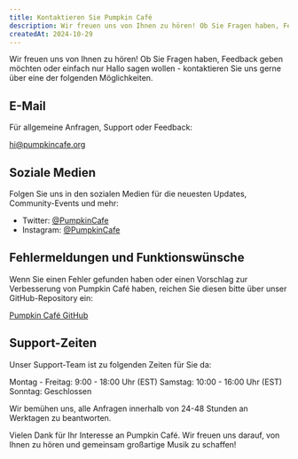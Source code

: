 ```yaml
---
title: Kontaktieren Sie Pumpkin Café
description: Wir freuen uns von Ihnen zu hören! Ob Sie Fragen haben, Feedback geben möchten oder einfach nur Hallo sagen wollen - kontaktieren Sie uns gerne über eine der folgenden Möglichkeiten.
createdAt: 2024-10-29
---
```


Wir freuen uns von Ihnen zu hören! Ob Sie Fragen haben, Feedback geben möchten oder einfach nur Hallo sagen wollen - kontaktieren Sie uns gerne über eine der folgenden Möglichkeiten.

## E-Mail

Für allgemeine Anfragen, Support oder Feedback:

[hi@pumpkincafe.org](mailto:hi@pumpkincafe.org)

## Soziale Medien

Folgen Sie uns in den sozialen Medien für die neuesten Updates, Community-Events und mehr:

- Twitter: [@PumpkinCafe](https://twitter.com/pumpkin-cafe)
- Instagram: [@PumpkinCafe](https://instagram.com/pumpkin-cafe)

## Fehlermeldungen und Funktionswünsche

Wenn Sie einen Fehler gefunden haben oder einen Vorschlag zur Verbesserung von Pumpkin Café haben, reichen Sie diesen bitte über unser GitHub-Repository ein:

[Pumpkin Café GitHub](https://github.com/ZissyW/pumpkin-cafe)

## Support-Zeiten

Unser Support-Team ist zu folgenden Zeiten für Sie da:

Montag - Freitag: 9:00 - 18:00 Uhr (EST)
Samstag: 10:00 - 16:00 Uhr (EST)
Sonntag: Geschlossen

Wir bemühen uns, alle Anfragen innerhalb von 24-48 Stunden an Werktagen zu beantworten.

Vielen Dank für Ihr Interesse an Pumpkin Café. Wir freuen uns darauf, von Ihnen zu hören und gemeinsam großartige Musik zu schaffen! 